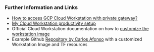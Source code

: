 
### Further Information and Links
* [How to access GCP Cloud Workstation with private gateway?](https://medium.com/@derek10cloud/how-to-access-gcp-cloud-workstation-with-private-gateway-5b0f9aee799c)
* [My Cloud Workstation productivity setup](https://medium.com/google-cloud/my-cloud-workstation-productivity-setup-c11ab5f35c0d)
* Official Cloud Workstation documentation on how to [customize the workstation image](https://cloud.google.com/workstations/docs/customize-container-images)
* Example Github [Repository by Carlos Afonso](https://github.com/carlosafonso/cloud-workstations-custom-image) with a customized Workstation Image and TF resources